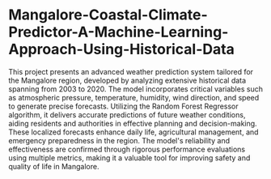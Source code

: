 # Mangalore-Coastal-Climate-Predictor-A-Machine-Learning-Approach-Using-Historical-Data

This project presents an advanced weather prediction system tailored for the Mangalore region, developed by analyzing extensive historical data spanning from 2003 to 2020. The model incorporates critical variables such as atmospheric pressure, temperature, humidity, wind direction, and speed to generate precise forecasts. Utilizing the Random Forest Regressor algorithm, it delivers accurate predictions of future weather conditions, aiding residents and authorities in effective planning and decision-making. These localized forecasts enhance daily life, agricultural management, and emergency preparedness in the region. The model's reliability and effectiveness are confirmed through rigorous performance evaluations using multiple metrics, making it a valuable tool for improving safety and quality of life in Mangalore.
